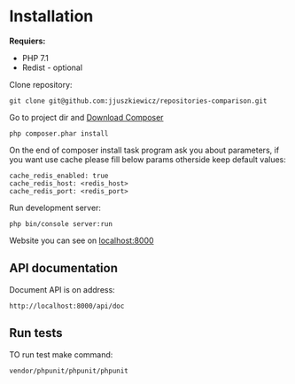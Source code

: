 Installation
============

**Requiers:**
 * PHP 7.1
 * Redist - optional


Clone repository:

    git clone git@github.com:jjuszkiewicz/repositories-comparison.git
    
Go to project dir and [Download Composer](https://getcomposer.org/download/)
    
    php composer.phar install
    
On the end of composer install task program ask you about parameters, if you want use cache please fill below params otherside keep default values:

    cache_redis_enabled: true
    cache_redis_host: <redis_host>
    cache_redis_port: <redis_port>

Run development server:
    
    php bin/console server:run
    
Website you can see on [localhost:8000](http://localhost:8000)

API documentation
-----------------

Document API is on address:
    
    http://localhost:8000/api/doc
    
    
Run tests
---------

TO run test make command:

    vendor/phpunit/phpunit/phpunit
 